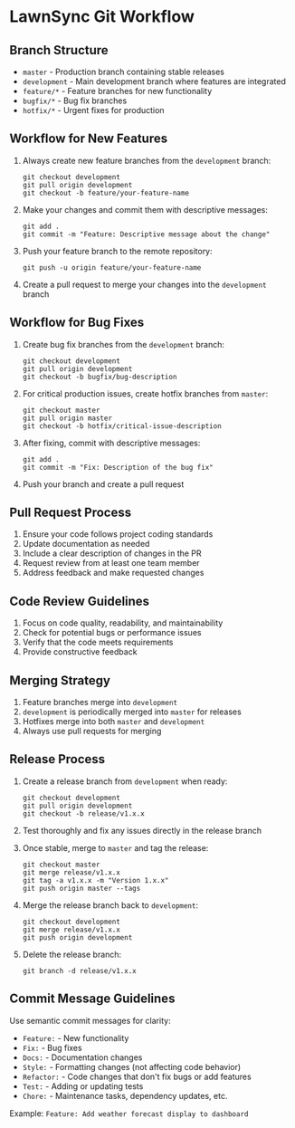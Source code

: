 # LawnSync Git Workflow

## Branch Structure

- `master` - Production branch containing stable releases
- `development` - Main development branch where features are integrated
- `feature/*` - Feature branches for new functionality
- `bugfix/*` - Bug fix branches
- `hotfix/*` - Urgent fixes for production

## Workflow for New Features

1. Always create new feature branches from the `development` branch:
   ```
   git checkout development
   git pull origin development
   git checkout -b feature/your-feature-name
   ```

2. Make your changes and commit them with descriptive messages:
   ```
   git add .
   git commit -m "Feature: Descriptive message about the change"
   ```

3. Push your feature branch to the remote repository:
   ```
   git push -u origin feature/your-feature-name
   ```

4. Create a pull request to merge your changes into the `development` branch

## Workflow for Bug Fixes

1. Create bug fix branches from the `development` branch:
   ```
   git checkout development
   git pull origin development
   git checkout -b bugfix/bug-description
   ```

2. For critical production issues, create hotfix branches from `master`:
   ```
   git checkout master
   git pull origin master
   git checkout -b hotfix/critical-issue-description
   ```

3. After fixing, commit with descriptive messages:
   ```
   git add .
   git commit -m "Fix: Description of the bug fix"
   ```

4. Push your branch and create a pull request

## Pull Request Process

1. Ensure your code follows project coding standards
2. Update documentation as needed
3. Include a clear description of changes in the PR
4. Request review from at least one team member
5. Address feedback and make requested changes

## Code Review Guidelines

1. Focus on code quality, readability, and maintainability
2. Check for potential bugs or performance issues
3. Verify that the code meets requirements
4. Provide constructive feedback

## Merging Strategy

1. Feature branches merge into `development`
2. `development` is periodically merged into `master` for releases
3. Hotfixes merge into both `master` and `development`
4. Always use pull requests for merging

## Release Process

1. Create a release branch from `development` when ready:
   ```
   git checkout development
   git pull origin development
   git checkout -b release/v1.x.x
   ```

2. Test thoroughly and fix any issues directly in the release branch
3. Once stable, merge to `master` and tag the release:
   ```
   git checkout master
   git merge release/v1.x.x
   git tag -a v1.x.x -m "Version 1.x.x"
   git push origin master --tags
   ```

4. Merge the release branch back to `development`:
   ```
   git checkout development
   git merge release/v1.x.x
   git push origin development
   ```

5. Delete the release branch:
   ```
   git branch -d release/v1.x.x
   ```

## Commit Message Guidelines

Use semantic commit messages for clarity:

- `Feature:` - New functionality
- `Fix:` - Bug fixes
- `Docs:` - Documentation changes
- `Style:` - Formatting changes (not affecting code behavior)
- `Refactor:` - Code changes that don't fix bugs or add features
- `Test:` - Adding or updating tests
- `Chore:` - Maintenance tasks, dependency updates, etc.

Example: `Feature: Add weather forecast display to dashboard`